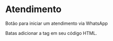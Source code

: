 # Atendimento
Botão para iniciar um atendimento via WhatsApp

Batas adicionar a tag <script src="whatsapp.js"></script> em seu código HTML.
